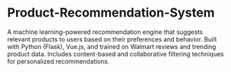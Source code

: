 # Product-Recommendation-System
A machine learning-powered recommendation engine that suggests relevant products to users based on their preferences and behavior. Built with Python (Flask), Vue.js, and trained on Walmart reviews and trending product data. Includes content-based and collaborative filtering techniques for personalized recommendations.

